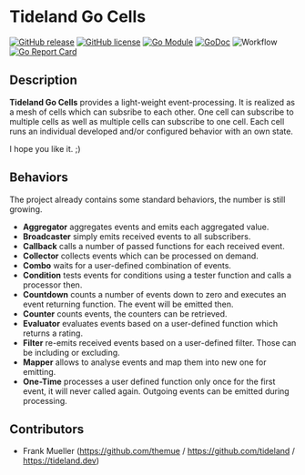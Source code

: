 # Tideland Go Cells

[![GitHub release](https://img.shields.io/github/release/tideland/go-cells.svg)](https://github.com/tideland/go-cells)
[![GitHub license](https://img.shields.io/badge/license-New%20BSD-blue.svg)](https://raw.githubusercontent.com/tideland/go-cells/master/LICENSE)
[![Go Module](https://img.shields.io/github/go-mod/go-version/tideland/go-cells)](https://github.com/tideland/go-cells/blob/master/go.mod)
[![GoDoc](https://godoc.org/tideland.dev/go/cells?status.svg)](https://pkg.go.dev/mod/tideland.dev/go/cells?tab=packages)
![Workflow](https://github.com/tideland/go-cells/actions/workflows/go.yml/badge.svg)
[![Go Report Card](https://goreportcard.com/badge/github.com/tideland/go-cells)](https://goreportcard.com/report/tideland.dev/go/cells)

## Description

**Tideland Go Cells** provides a light-weight event-processing. It is realized
as a mesh of cells which can subsribe to each other. One cell can subscribe to
multiple cells as well as multiple cells can subscribe to one cell. Each cell
runs an individual developed and/or configured behavior with an own state.

I hope you like it. ;)

## Behaviors

The project already contains some standard behaviors, the number is still growing.

- **Aggregator** aggregates events and emits each aggregated value.
- **Broadcaster** simply emits received events to all subscribers.
- **Callback** calls a number of passed functions for each received event.
- **Collector** collects events which can be processed on demand.
- **Combo** waits for a user-defined combination of events.
- **Condition** tests events for conditions using a tester function and calls a
  processor then.
- **Countdown** counts a number of events down to zero and executes an event returning
  function. The event will be emitted then.
- **Counter** counts events, the counters can be retrieved.
- **Evaluator** evaluates events based on a user-defined function which returns a rating.
- **Filter** re-emits received events based on a user-defined filter. Those can be including
  or excluding.
- **Mapper** allows to analyse events and map them into new one for emitting.
- **One-Time** processes a user defined function only once for the first event, it will never
  called again. Outgoing events can be emitted during processing.

## Contributors

- Frank Mueller (https://github.com/themue / https://github.com/tideland / https://tideland.dev)

